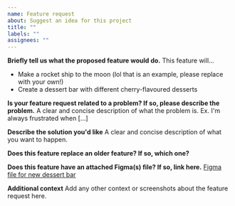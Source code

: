 ```yaml
---
name: Feature request
about: Suggest an idea for this project
title: ""
labels: ""
assignees: ""
---
```


**Briefly tell us what the proposed feature would do.**
This feature will...

- Make a rocket ship to the moon (lol that is an example, please replace with your own!)
- Create a dessert bar with different cherry-flavoured desserts

**Is your feature request related to a problem? If so, please describe the problem.**
A clear and concise description of what the problem is. Ex. I'm always frustrated when [...]

**Describe the solution you'd like**
A clear and concise description of what you want to happen.

**Does this feature replace an older feature? If so, which one?**

**Does this feature have an attached Figma(s) file? If so, link here.**
[Figma file for new dessert bar](https://example.com/cherry-dessert)

**Additional context**
Add any other context or screenshots about the feature request here.
